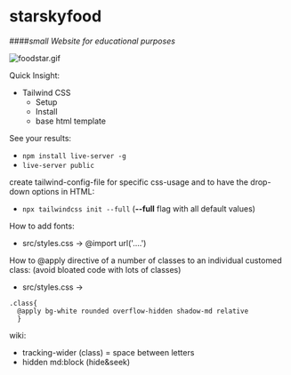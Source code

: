 # starskyfood
####*small Website for educational purposes*

![foodstar.gif](public/img/foodstar.gif)

Quick Insight:
* Tailwind CSS
    * Setup
    * Install
    * base html template

See your results:
- `npm install live-server -g`
- `live-server public`

create tailwind-config-file for specific css-usage and to have the drop-down options in HTML:
- `npx tailwindcss init --full` (**--full** flag with all default values)

How to add fonts:
- src/styles.css -> @import url('....')

How to @apply directive of a number of classes to an individual customed class:
(avoid bloated code with lots of classes)
- src/styles.css -> 
```
.class{
  @apply bg-white rounded overflow-hidden shadow-md relative
  }
```


wiki: 
- tracking-wider (class) = space between letters
- hidden md:block (hide&seek)